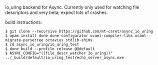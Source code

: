 io\_uring backend for Async. Currently only used for watching file descriptors
and very beta; expect lots of crashes.

build instructions:

```
$ git clone --recursive https://github.com/mt-caret/async_io_uring
$ opam install dune dune-configurator ocaml-compiler-libs ocaml-migrate-parsetree octavius stdlib-shims
$ cd async_io_uring/io_uring_test
$ dune build --profile release @@default
$ ASYNC_CONFIG="((file_descr_watcher Io_uring))" ../_build/default/io_uring_test/echo_server_async.exe
```
